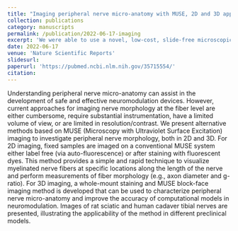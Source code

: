 ```yaml
---
title: "Imaging peripheral nerve micro-anatomy with MUSE, 2D and 3D approaches"
collection: publications
category: manuscripts
permalink: /publication/2022-06-17-imaging
excerpt: 'We were able to use a novel, low-cost, slide-free microscopic imaging method (MUSE) to image peripheral nerve tissues. Methods for sample preparation and imaging in 2D and 3D are discussed.'
date: 2022-06-17
venue: 'Nature Scientific Reports'
slidesurl: 
paperurl: 'https://pubmed.ncbi.nlm.nih.gov/35715554/'
citation: 
---
```


Understanding peripheral nerve micro-anatomy can assist in the development of safe and effective neuromodulation devices. However, current approaches for imaging nerve morphology at the fiber level are either cumbersome, require substantial instrumentation, have a limited volume of view, or are limited in resolution/contrast. We present alternative methods based on MUSE (Microscopy with Ultraviolet Surface Excitation) imaging to investigate peripheral nerve morphology, both in 2D and 3D. For 2D imaging, fixed samples are imaged on a conventional MUSE system either label free (via auto-fluorescence) or after staining with fluorescent dyes. This method provides a simple and rapid technique to visualize myelinated nerve fibers at specific locations along the length of the nerve and perform measurements of fiber morphology (e.g., axon diameter and g-ratio). For 3D imaging, a whole-mount staining and MUSE block-face imaging method is developed that can be used to characterize peripheral nerve micro-anatomy and improve the accuracy of computational models in neuromodulation. Images of rat sciatic and human cadaver tibial nerves are presented, illustrating the applicability of the method in different preclinical models.